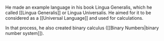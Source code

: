 He made an example language in his book Lingua Generalis, which he called [[Lingua Generalis]] or Lingua Universalis. He aimed for it to be considered as a [[Universal Language]] and used for calculations.

In that process, he also created binary calculus ([[Binary Numbers|binary number system]]).